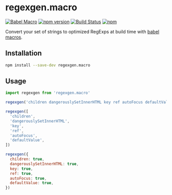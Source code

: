 # regexgen.macro

[![Babel Macro](https://img.shields.io/badge/babel--macro-%F0%9F%8E%A3-f5da55.svg?style=flat-square)](https://github.com/kentcdodds/babel-plugin-macros)
[![npm version](https://img.shields.io/npm/v/regexgen.macro.svg)](https://www.npmjs.com/package/regexgen.macro)
[![Build Status](https://travis-ci.org/Andarist/regexgen.macro.svg?branch=master)](https://travis-ci.org/Andarist/regexgen.macro)
[![npm](https://img.shields.io/npm/dm/regexgen.macro.svg)](https://www.npmjs.com/package/regexgen.macro)

Convert your set of strings to optimized RegExps at build time with [babel macros](https://github.com/kentcdodds/babel-plugin-macros).

## Installation

```sh
npm install --save-dev regexgen.macro
```

## Usage

```js
import regexgen from 'regexgen.macro'

regexgen('children dangerouslySetInnerHTML key ref autoFocus defaultValue')

regexgen([
  'children',
  'dangerouslySetInnerHTML',
  'key',
  'ref',
  'autoFocus',
  'defaultValue',
])

regexgen({
  children: true,
  dangerouslySetInnerHTML: true,
  key: true,
  ref: true,
  autoFocus: true,
  defaultValue: true,
})
```
